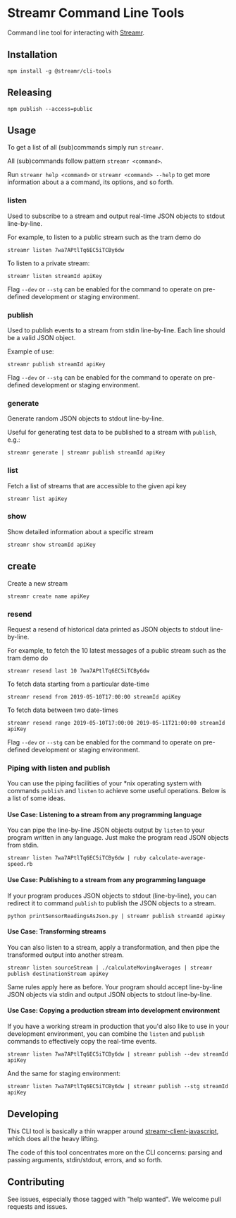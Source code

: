# Streamr Command Line Tools

Command line tool for interacting with [Streamr](https://www.streamr.com).

## Installation

```
npm install -g @streamr/cli-tools
```

## Releasing

```
npm publish --access=public
```

## Usage
To get a list of all (sub)commands simply run `streamr`.

All (sub)commands follow pattern `streamr <command>`.

Run `streamr help <command>` or `streamr <command> --help` to get more information about a a command, its options, and
so forth.

### listen
Used to subscribe to a stream and output real-time JSON objects to stdout line-by-line.

For example, to listen to a public stream such as the tram demo do
```
streamr listen 7wa7APtlTq6EC5iTCBy6dw
```

To listen to a private stream:

```
streamr listen streamId apiKey
```

Flag `--dev` or `--stg` can be enabled for the command to operate on pre-defined development or staging environment.


###  publish
Used to publish events to a stream from stdin line-by-line. Each line should be a valid JSON object.

Example of use:
```
streamr publish streamId apiKey
```

Flag `--dev` or `--stg` can be enabled for the command to operate on pre-defined development or staging environment.


### generate
Generate random JSON objects to stdout line-by-line.

Useful for generating test data to be published to a stream with `publish`, e.g.:
```
streamr generate | streamr publish streamId apiKey
```

### list
Fetch a list of streams that are accessible to the given api key
```
streamr list apiKey
```

### show
Show detailed information about a specific stream
```
streamr show streamId apiKey
```

## create
Create a new stream
```
streamr create name apiKey
```

### resend
Request a resend of historical data printed as JSON objects to stdout line-by-line.

For example, to fetch the 10 latest messages of a public stream such as the tram demo do
```
streamr resend last 10 7wa7APtlTq6EC5iTCBy6dw
```


To fetch data starting from a particular date-time
```
streamr resend from 2019-05-10T17:00:00 streamId apiKey
```

To fetch data between two date-times
```
streamr resend range 2019-05-10T17:00:00 2019-05-11T21:00:00 streamId apiKey
```

Flag `--dev` or `--stg` can be enabled for the command to operate on pre-defined development or staging environment.


### Piping with listen and publish

You can use the piping facilities of your *nix operating system with commands `publish` and `listen` to achieve some
useful operations. Below is a list of some ideas.

#### Use Case: Listening to a stream from any programming language
You can pipe the line-by-line JSON objects output by `listen` to
your program written in any language. Just make the program read JSON objects
from stdin.
```
streamr listen 7wa7APtlTq6EC5iTCBy6dw | ruby calculate-average-speed.rb
```

#### Use Case: Publishing to a stream from any programming language
If your program produces JSON objects to stdout (line-by-line), you can
redirect it to command `publish` to publish the JSON objects to a stream.
```
python printSensorReadingsAsJson.py | streamr publish streamId apiKey
```

#### Use Case: Transforming streams
You can also listen to a stream, apply a transformation, and then pipe the
transformed output into another stream.
```
streamr listen sourceStream | ./calculateMovingAverages | streamr publish destinationStream apiKey
```

Same rules apply here as before. Your program should accept line-by-line JSON
objects via stdin and output JSON objects to stdout line-by-line.

#### Use Case: Copying a production stream into development environment
If you have a working stream in production that you'd also like to use in your
development environment, you can combine the `listen` and `publish` commands to effectively copy
the real-time events.
```
streamr listen 7wa7APtlTq6EC5iTCBy6dw | streamr publish --dev streamId apiKey
```

And the same for staging environment:
```
streamr listen 7wa7APtlTq6EC5iTCBy6dw | streamr publish --stg streamId apiKey
```

## Developing
This CLI tool is basically a thin wrapper around [streamr-client-javascript](https://github.com/streamr-dev/streamr-client-javascript),
which does all the heavy lifting.

The code of this tool concentrates more on the CLI concerns: parsing and
passing arguments, stdin/stdout, errors, and so forth.

## Contributing
See issues, especially those tagged with "help wanted". We welcome pull
requests and issues.
